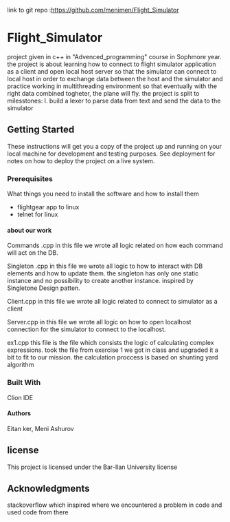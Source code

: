 link to git repo :https://github.com/menimen/Flight_Simulator
# Flight_Simulator
project given in c++ in "Advenced_programming" course in Sophmore year. 
the project is about learning how to connect to flight simulator application as a client and open local host server so that the simulator can connect to local host in order to exchange data between the host and the simulator and practice working in multithreading environment so that eventually with the right data combined togheter, the plane will fly.
the project is split to milesstones:
I. build a lexer to parse data from text and send the data to the simulator

## **Getting Started**
These instructions will get you a copy of the project up and running on your local machine for development and testing purposes. See deployment for notes on how to deploy the project on a live system.

### **Prerequisites**

What things you need to install the software and how to install them
* flightgear app to linux
* telnet for linux

#### **about our work**

Commands .cpp
in this file we wrote all logic related on how each command will act on the DB.

Singleton .cpp
in this file we wrote all logic to how to interact with DB elements and how to update them. the singleton has only one static instance and no possibility to create another instance. inspired by Singletone Design patten.

Client.cpp
in this file we wrote all logic related to connect to simulator as a client

Server.cpp
in this file we wrote all logic on how to open localhost connection for the simulator to connect to the localhost.


ex1.cpp
this file is the file which consists the logic of calculating complex expressions. took the file from exercise 1 we got in class and upgraded it a bit to fit to our mission. the calculation proccess is based on shunting yard algorithm

### **Built With**
Clion IDE

#### **Authors**

Eitan ker, Meni Ashurov

## **license**
This project is licensed under the Bar-Ilan University license
## **Acknowledgments**
stackoverflow which inspired where we encountered a problem in code and used code from there


